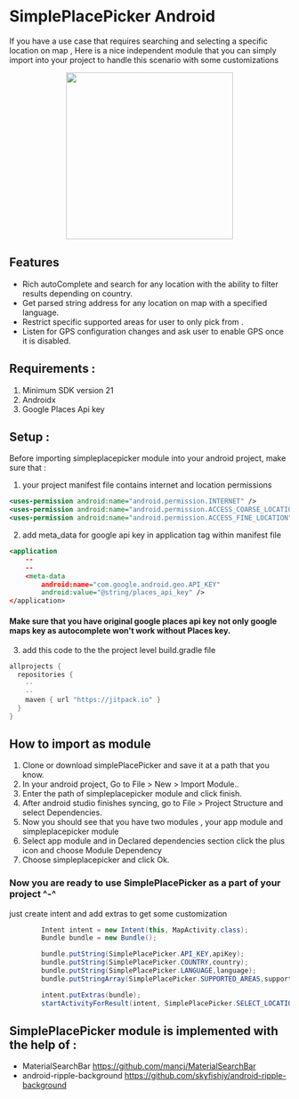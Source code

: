# SimplePlacePicker Android
If you have a use case that requires searching and selecting a specific location on map ,
Here is a nice independent module that you can simply import into your project to handle
this scenario with some customizations

<p align="center">
<img src="screenshots/demo.gif" width=300>
</p>

## Features
* Rich autoComplete and search for any location with the ability to
	filter results depending on country.
* Get parsed string address for any location on map with a specified language.
* Restrict specific supported areas for user to only pick from .
* Listen for GPS configuration changes and ask user to enable GPS once it is disabled.

## Requirements :
1. Minimum SDK version 21
2. Androidx
3. Google Places Api key

## Setup :
Before importing simpleplacepicker module into your android project, make sure that :
1. your project manifest file contains internet and location permissions
```xml
<uses-permission android:name="android.permission.INTERNET" />
<uses-permission android:name="android.permission.ACCESS_COARSE_LOCATION" />
<uses-permission android:name="android.permission.ACCESS_FINE_LOCATION" />
```
2. add meta_data for google api key in application tag within manifest file
```xml
<application
    --
    --
    <meta-data
        android:name="com.google.android.geo.API_KEY"
        android:value="@string/places_api_key" />
</application>
```
#### Make sure that you have original google places api key not only google maps key as autocomplete won't work without Places key.

3. add this code to the the project level build.gradle file
```java
allprojects {
  repositories {
    --
    --
    maven { url "https://jitpack.io" }
  }
}
```
## How to import as module
1. Clone or download simplePlacePicker and save it at a path that you know.
2. In your android project, Go to File > New > Import Module..
3. Enter the path of simpleplacepicker module and click finish.
4. After android studio finishes syncing, go to File > Project Structure and select Dependencies.
5. Now you should see that you have two modules , your app module and simpleplacepicker module
6. Select app module and in Declared dependencies section click the plus icon and choose Module Dependency
7. Choose simpleplacepicker and click Ok.

### Now you are ready to use SimplePlacePicker as a part of your project ^-^
just create intent and add extras to get some customization
```java
        Intent intent = new Intent(this, MapActivity.class);
        Bundle bundle = new Bundle();

        bundle.putString(SimplePlacePicker.API_KEY,apiKey);
        bundle.putString(SimplePlacePicker.COUNTRY,country);
        bundle.putString(SimplePlacePicker.LANGUAGE,language);
        bundle.putStringArray(SimplePlacePicker.SUPPORTED_AREAS,supportedAreas);

        intent.putExtras(bundle);
        startActivityForResult(intent, SimplePlacePicker.SELECT_LOCATION_REQUEST_CODE);
```

## SimplePlacePicker module is implemented with the help of :
* MaterialSearchBar https://github.com/mancj/MaterialSearchBar
* android-ripple-background https://github.com/skyfishjy/android-ripple-background

